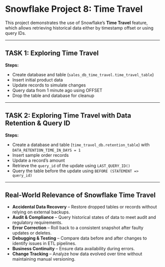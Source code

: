 # Snowflake Project 8: Time Travel

This project demonstrates the use of Snowflake’s **Time Travel** feature, which allows retrieving historical data either by timestamp offset or using query IDs.

---

## TASK 1: Exploring Time Travel

**Steps:**  
- Create database and table (`sales_db_time_travel.time_travel_table`)  
- Insert initial product data  
- Update records to simulate changes  
- Query data from 1 minute ago using OFFSET  
- Drop the table and database for cleanup

---

## TASK 2: Exploring Time Travel with Data Retention & Query ID

**Steps:**  
- Create a database and table (`time_travel_db.retention_table`) with `DATA_RETENTION_TIME_IN_DAYS = 1`  
- Insert sample order records  
- Update a record’s amount  
- Retrieve the `query_id` of the update using `LAST_QUERY_ID()`  
- Query the table before the update using `BEFORE (STATEMENT => query_id)`

---

## Real-World Relevance of Snowflake Time Travel

- **Accidental Data Recovery** – Restore dropped tables or records without relying on external backups.  
- **Audit & Compliance** – Query historical states of data to meet audit and regulatory requirements.  
- **Error Correction** – Roll back to a consistent snapshot after faulty updates or deletes.  
- **Debugging & Testing** – Compare data before and after changes to identify issues in ETL pipelines.  
- **Business Continuity** – Ensure data availability during errors.  
- **Change Tracking** – Analyze how data evolved over time without maintaining manual versioning.

